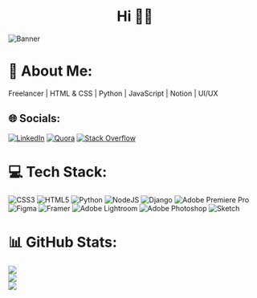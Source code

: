 <h1 align="center">Hi 👋🏻 </h1>

![Banner](https://user-images.githubusercontent.com/118390636/212409403-3b3525d4-507e-424c-87fe-1781532120ec.png)

# 💫 About Me:
Freelancer | HTML & CSS | Python | JavaScript | Notion | UI/UX


## 🌐 Socials:
[![LinkedIn](https://img.shields.io/badge/LinkedIn-%230077B5.svg?logo=linkedin&logoColor=white)](https://linkedin.com/in/asim-rana/) [![Quora](https://img.shields.io/badge/Quora-%23B92B27.svg?logo=Quora&logoColor=white)](https://quora.com/profile/Asim-Rana-73) [![Stack Overflow](https://img.shields.io/badge/-Stackoverflow-FE7A16?logo=stack-overflow&logoColor=white)](https://stackoverflow.com/users/20802475) 

# 💻 Tech Stack:
![CSS3](https://img.shields.io/badge/css3-%231572B6.svg?style=for-the-badge&logo=css3&logoColor=white) ![HTML5](https://img.shields.io/badge/html5-%23E34F26.svg?style=for-the-badge&logo=html5&logoColor=white) ![Python](https://img.shields.io/badge/python-3670A0?style=for-the-badge&logo=python&logoColor=ffdd54)  ![NodeJS](https://img.shields.io/badge/node.js-6DA55F?style=for-the-badge&logo=node.js&logoColor=white) ![Django](https://img.shields.io/badge/django-%23092E20.svg?style=for-the-badge&logo=django&logoColor=white) ![Adobe Premiere Pro](https://img.shields.io/badge/Adobe%20Premiere%20Pro-9999FF.svg?style=for-the-badge&logo=Adobe%20Premiere%20Pro&logoColor=white) ![Figma](https://img.shields.io/badge/figma-%23F24E1E.svg?style=for-the-badge&logo=figma&logoColor=white) ![Framer](https://img.shields.io/badge/Framer-black?style=for-the-badge&logo=framer&logoColor=blue) ![Adobe Lightroom](https://img.shields.io/badge/Adobe%20Lightroom-31A8FF.svg?style=for-the-badge&logo=Adobe%20Lightroom&logoColor=white) ![Adobe Photoshop](https://img.shields.io/badge/adobephotoshop-%2331A8FF.svg?style=for-the-badge&logo=adobephotoshop&logoColor=white) ![Sketch](https://img.shields.io/badge/Sketch-FFB387?style=for-the-badge&logo=sketch&logoColor=black)
# 📊 GitHub Stats:
![](https://github-readme-stats.vercel.app/api?username=asim1909&theme=dark&hide_border=false&include_all_commits=false&count_private=false)<br/>
![](https://github-readme-streak-stats.herokuapp.com/?user=asim1909&theme=dark&hide_border=false)<br/>
![](https://github-readme-stats.vercel.app/api/top-langs/?username=asim1909&theme=dark&hide_border=false&include_all_commits=false&count_private=false&layout=compact)

